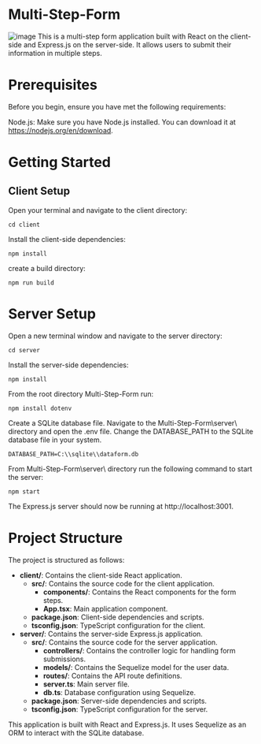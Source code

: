 # Multi-Step-Form
![image](https://github.com/AdonayTecle/Multi-Step-Form/assets/15231050/0194e258-8763-4ad3-87b5-2337a691799f)
This is a multi-step form application built with React on the client-side and Express.js on the server-side. It allows users to submit their information in multiple steps.

# Prerequisites

Before you begin, ensure you have met the following requirements:

Node.js: Make sure you have Node.js installed. You can download it at https://nodejs.org/en/download.

# Getting Started

## Client Setup

Open your terminal and navigate to the client directory:

    cd client

Install the client-side dependencies:

    npm install

create a build directory:

    npm run build

# Server Setup

Open a new terminal window and navigate to the server directory:

    cd server

Install the server-side dependencies:

    npm install

From the root directory Multi-Step-Form run:
    
    npm install dotenv

Create a SQLite database file.
Navigate to the Multi-Step-Form\server\ directory and open the .env file.
Change the DATABASE_PATH to the SQLite database file in your system.

    DATABASE_PATH=C:\\sqlite\\dataform.db

From Multi-Step-Form\server\ directory run the following command to start the server:

    npm start

The Express.js server should now be running at http://localhost:3001.

# Project Structure

The project is structured as follows:

* **client/**: Contains the client-side React application.
    * **src/**: Contains the source code for the client application.
        * **components/**: Contains the React components for the form steps.
        * **App.tsx**: Main application component.
    * **package.json**: Client-side dependencies and scripts.
    * **tsconfig.json**: TypeScript configuration for the client.
* **server/**: Contains the server-side Express.js application.
    * **src/**: Contains the source code for the server application.
        * **controllers/**: Contains the controller logic for handling form submissions.
        * **models/**: Contains the Sequelize model for the user data.
        * **routes/**: Contains the API route definitions.
        * **server.ts**: Main server file.
        * **db.ts**: Database configuration using Sequelize.
    * **package.json**: Server-side dependencies and scripts.
    * **tsconfig.json**: TypeScript configuration for the server.

This application is built with React and Express.js.
It uses Sequelize as an ORM to interact with the SQLite database.
